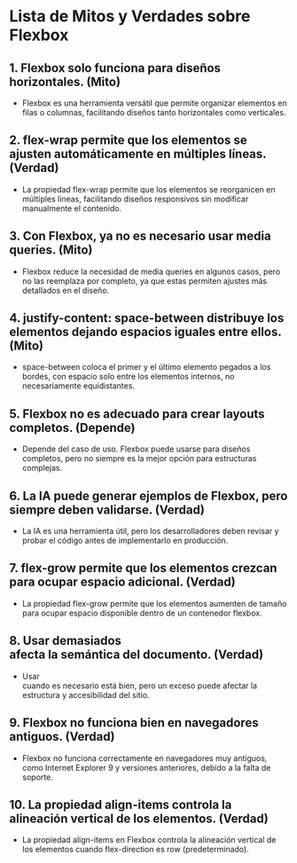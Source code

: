 # Lista de Mitos y Verdades sobre Flexbox

## 1. Flexbox solo funciona para diseños horizontales. (Mito)
- Flexbox es una herramienta versátil que permite organizar elementos en filas o columnas, facilitando diseños tanto horizontales como verticales.

## 2. flex-wrap permite que los elementos se ajusten automáticamente en múltiples líneas. (Verdad)
- La propiedad flex-wrap permite que los elementos se reorganicen en múltiples líneas, facilitando diseños responsivos sin modificar manualmente el contenido.

## 3. Con Flexbox, ya no es necesario usar media queries. (Mito)
- Flexbox reduce la necesidad de media queries en algunos casos, pero no las reemplaza por completo, ya que estas permiten ajustes más detallados en el diseño.

## 4. justify-content: space-between distribuye los elementos dejando espacios iguales entre ellos. (Mito)
- space-between coloca el primer y el último elemento pegados a los bordes, con espacio solo entre los elementos internos, no necesariamente equidistantes.

## 5. Flexbox no es adecuado para crear layouts completos. (Depende)
- Depende del caso de uso. Flexbox puede usarse para diseños completos, pero no siempre es la mejor opción para estructuras complejas.

## 6. La IA puede generar ejemplos de Flexbox, pero siempre deben validarse. (Verdad)
- La IA es una herramienta útil, pero los desarrolladores deben revisar y probar el código antes de implementarlo en producción.

## 7. flex-grow permite que los elementos crezcan para ocupar espacio adicional. (Verdad)
- La propiedad flex-grow permite que los elementos aumenten de tamaño para ocupar espacio disponible dentro de un contenedor flexbox.

## 8. Usar demasiados <div> afecta la semántica del documento. (Verdad)
- Usar <div> cuando es necesario está bien, pero un exceso puede afectar la estructura y accesibilidad del sitio.

## 9. Flexbox no funciona bien en navegadores antiguos. (Verdad)
- Flexbox no funciona correctamente en navegadores muy antiguos, como Internet Explorer 9 y versiones anteriores, debido a la falta de soporte.

## 10. La propiedad align-items controla la alineación vertical de los elementos. (Verdad)
- La propiedad align-items en Flexbox controla la alineación vertical de los elementos cuando flex-direction es row (predeterminado).



